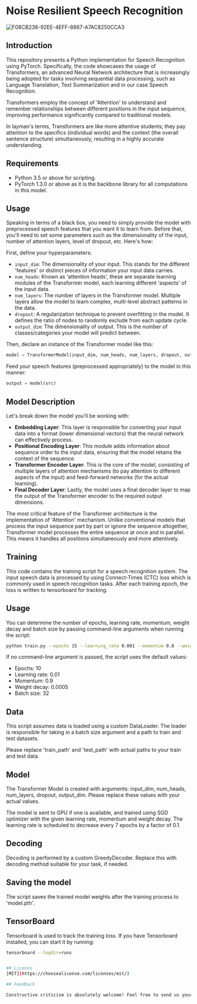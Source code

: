 # Noise Resilient Speech Recognition


![F08CB238-92EE-4EFF-8867-A7AC8250CCA3](https://github.com/parniaaghaalipour/Noise-Resilient-Speech-Recognition/assets/141918224/6558748b-292f-46cd-b09b-79e84be1c4b7)


## Introduction

This repository presents a Python implementation for Speech Recognition using PyTorch. Specifically, the code showcases the usage of Transformers, an advanced Neural Network architecture that is increasingly being adopted for tasks involving sequential data processing, such as Language Translation, Text Summarization and in our case Speech Recognition.

Transformers employ the concept of 'Attention' to understand and remember relationships between different positions in the input sequence, improving performance significantly compared to traditional models. 

In layman's terms, Transformers are like more attentive students; they pay attention to the specifics (individual words) and the context (the overall sentence structure) simultaneously, resulting in a highly accurate understanding.


## Requirements
- Python 3.5 or above for scripting.
- PyTorch 1.3.0 or above as it is the backbone library for all computations in this model.

## Usage

Speaking in terms of a black box, you need to simply provide the model with preprocessed speech features that you want it to learn from. Before that, you'll need to set some parameters such as the dimensionality of the input, number of attention layers, level of dropout, etc. Here's how:

First, define your hyperparameters: 
- `input_dim`: The dimensionality of your input. This stands for the different 'features' or distinct pieces of information your input data carries.
- `num_heads`: Known as 'attention heads', these are separate learning modules of the Transformer model, each learning different 'aspects' of the input data.
- `num_layers`: The number of layers in the Transformer model. Multiple layers allow the model to learn complex, multi-level abstract patterns in the data.
- `dropout`: A regularization technique to prevent overfitting in the model. It defines the ratio of nodes to randomly exclude from each update cycle.
- `output_dim`: The dimensionality of output. This is the number of classes/categories your model will predict between.

Then, declare an instance of the Transformer model like this:

```python
model = TransformerModel(input_dim, num_heads, num_layers, dropout, output_dim).to(device)
```

Feed your speech features (preprocessed appropriately) to the model in this manner:

```python
output = model(src)
```

## Model Description

Let's break down the model you'll be working with:

- **Embedding Layer**: This layer is responsible for converting your input data into a format (lower dimensional vectors) that the neural network can effectively process.
- **Positional Encoding Layer**: This module adds information about sequence order to the input data, ensuring that the model retains the context of the sequence.
- **Transformer Encoder Layer**: This is the core of the model, consisting of multiple layers of attention mechanisms (to pay attention to different aspects of the input) and feed-forward networks (for the actual learning).
- **Final Decoder Layer**: Lastly, the model uses a final decoder layer to map the output of the Transformer encoder to the required output dimensions.

The most critical feature of the Transformer architecture is the implementation of 'Attention' mechanism. Unlike conventional models that process the input sequence part by part or ignore the sequence altogether, Transformer model processes the entire sequence at once and in parallel. This means it handles all positions simultaneously and more attentively.

## Training
This code contains the training script for a speech recognition system. The input speech data is processed by using Connect-Times (CTC) loss which is commonly used in speech recognition tasks. After each training epoch, the loss is written to tensorboard for tracking.

## Usage

You can determine the number of epochs, learning rate, momentum, weight decay and batch size by passing command-line arguments when running the script:

```bash
python train.py --epochs 15 --learning_rate 0.001 --momentum 0.8 --weight_decay 0.0006 --batch_size 64
```

If no command-line argument is passed, the script uses the default values:

- Epochs: 10
- Learning rate: 0.01
- Momentum: 0.9
- Weight decay: 0.0005
- Batch size: 32

## Data

This script assumes data is loaded using a custom DataLoader. The loader is responsible for taking in a batch size argument and a path to train and test datasets.

Please replace 'train_path' and 'test_path' with actual paths to your train and test data.

## Model

The Transformer Model is created with arguments: input_dim, num_heads, num_layers, dropout, output_dim. Please replace these values with your actual values.

The model is sent to GPU if one is available, and trained using SGD optimizer with the given learning rate, momentum and weight decay. The learning rate is scheduled to decrease every 7 epochs by a factor of 0.1.

## Decoding

Decoding is performed by a custom GreedyDecoder. Replace this with decoding method suitable for your task, if needed.

## Saving the model

The script saves the trained model weights after the training process to 'model.pth'. 

## TensorBoard

Tensorboard is used to track the training loss. If you have Tensorboard installed, you can start it by running:

```bash
tensorboard --logdir=runs


## Licence
[MIT](https://choosealicense.com/licenses/mit/)

## Feedback

Constructive criticism is absolutely welcome! Feel free to send us your feedback by filing an issue on this repository. Bug reports, feature requests, add-ons or any general improvements are more than welcome.
